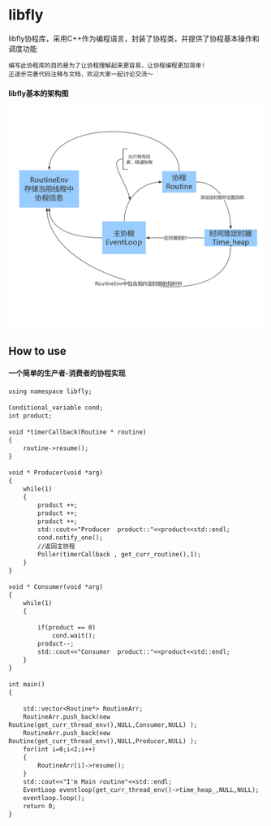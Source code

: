 # libfly
  libfly协程库，采用C++作为编程语言，封装了协程类，并提供了协程基本操作和调度功能
  
    编写此协程库的目的是为了让协程理解起来更容易，让协程编程更加简单!
    正逐步完善代码注释与文档，欢迎大家一起讨论交流～

#### libfly基本的架构图

![libfly1](https://github.com/chudongfang/java_practice/blob/master/picture/libfly1.png)

## How to use

#### 一个简单的生产者-消费者的协程实现
```
using namespace libfly;

Conditional_variable cond;
int product;

void *timerCallback(Routine * routine)
{
    routine->resume();
}

void * Producer(void *arg)
{
    while(1)
    {
        product ++;
        product ++;
        product ++;
        std::cout<<"Producer  product::"<<product<<std::endl;
        cond.notify_one();
        //返回主协程
        Poller(timerCallback , get_curr_routine(),1); 
    }
}

void * Consumer(void *arg)
{
    while(1)
    {

        if(product == 0)
            cond.wait();
        product--;
        std::cout<<"Consumer  product::"<<product<<std::endl;
    }
}

int main()
{
    
    std::vector<Routine*> RoutineArr; 
    RoutineArr.push_back(new Routine(get_curr_thread_env(),NULL,Consumer,NULL) );	
    RoutineArr.push_back(new Routine(get_curr_thread_env(),NULL,Producer,NULL) );	
    for(int i=0;i<2;i++)
    {
        RoutineArr[i]->resume();
    }
    std::cout<<"I'm Main routine"<<std::endl; 
    EventLoop eventloop(get_curr_thread_env()->time_heap_,NULL,NULL);
    eventloop.loop();
    return 0;
}
```

